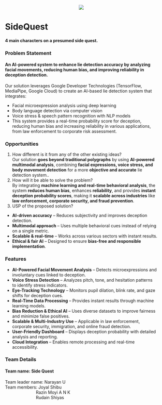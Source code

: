 <p align="center">
<img src="https://github.com/user-attachments/assets/76425423-9c33-4d7e-bfa3-cc71b160232b"/>
</p>

# SideQuest
#### 4 main characters on a presumed side quest.

### Problem Statement
  #### An AI-powered system to enhance lie detection accuracy by analyzing facial movements, reducing human bias, and improving reliability in deception detection.

Our solution leverages Google Developer Technologies (TensorFlow, MediaPipe, Google Cloud) to create an AI-based lie detection system that integrates:<br>
- Facial microexpression analysis using deep learning<br>
- Body language detection via computer vision<br>
- Voice stress & speech pattern recognition with NLP models<br>
- This system provides a real-time probability score for deception, reducing human bias and increasing reliability in various applications, from law enforcement to corporate risk assessment.

### Opportunities
1. How different is it from any of the other existing ideas?<br>
Our solution <b>goes beyond traditional polygraphs</b> by using <b>AI-powered multimodal analysis</b>, combining <b>facial expressions, voice stress, and body movement detection</b> for a more <b>objective and accurate</b> lie detection system..
2. How will it be able to solve the problem?<br>
By integrating <b>machine learning and real-time behavioral analysis</b>, the system <b>reduces human bias</b>, enhances <b>reliability</b>, and provides <b>instant deception probability scores</b>, making it <b>scalable across industries</b> like <b>law enforcement, corporate security, and fraud prevention</b>.
3. USP of the proposed solution?

- <b>AI-driven accuracy</b> – Reduces subjectivity and improves deception detection.<br>
- <b>Multimodal approach</b> – Uses multiple behavioral cues instead of relying on a single metric.<br>
- <b>Scalable & real-time</b> – Works across various sectors with instant results.<br>
- <b>Ethical & fair AI</b> – Designed to ensure <b>bias-free and responsible implementation</b>.


### Features
- <b>AI-Powered Facial Movement Analysis</b> – Detects microexpressions and involuntary cues linked to deception. <br>
- <b>Voice Stress Detection</b> – Analyzes pitch, tone, and hesitation patterns to identify stress indicators. <br>
- <b>Eye-Tracking Technology</b> – Monitors pupil dilation, blink rate, and gaze shifts for deception cues.<br>
- <b>Real-Time Data Processing</b> – Provides instant results through machine learning models.<br>
- <b>Bias Reduction & Ethical AI</b> – Uses diverse datasets to improve fairness and minimize false positives.<br>
- <b>Scalable & Multi-Industry Use</b> – Applicable in law enforcement, corporate security, immigration, and online fraud detection.<br>
- <b>User-Friendly Dashboard</b> – Displays deception probability with detailed analysis and reporting.<br>
- <b>Cloud Integration</b> – Enables remote processing and real-time accessibility.<br>

### Team Details

#### Team name: Side Quest
Team leader name: Narayan U<br>
Team members: Joyal Shibu<br>
&emsp;&emsp;&emsp;&emsp;&emsp;&emsp;&emsp;&nbsp;Razin Moyi A N K<br>
&emsp;&emsp;&emsp;&emsp;&emsp;&emsp;&emsp;&nbsp;Rudain Shiyas<br>
